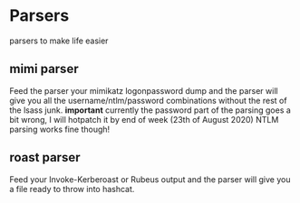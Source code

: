 # Parsers
parsers to make life easier

## mimi parser
Feed the parser your mimikatz logonpassword dump and the parser will give you all the username/ntlm/password combinations without the rest of the lsass junk.
**important** currently the password part of the parsing goes a bit wrong, I will hotpatch it by end of week (23th of August 2020)
NTLM parsing works fine though!

## roast parser
Feed your Invoke-Kerberoast or Rubeus output and the parser will give you a file ready to throw into hashcat.
